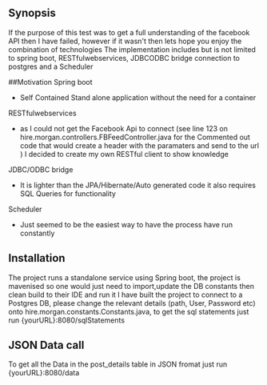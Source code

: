 ## Synopsis

If the purpose of this test was to get a full understanding of the facebook API then I have failed, however if it 
wasn't then lets hope you enjoy the combination of technologies
The implementation includes but is not limited to spring boot, RESTfulwebservices, JDBCODBC bridge connection to postgres and a Scheduler


##Motivation
Spring boot
- Self Contained Stand alone application without the need for a container

RESTfulwebservices 
- as I could not get the Facebook Api to connect 
   (see line 123 on hire.morgan.controllers.FBFeedController.java for the Commented out code that would create a header with the paramaters and send to the url  )
   I decided to create my own RESTful client to show knowledge
   
JDBC/ODBC bridge
- It is lighter than the JPA/Hibernate/Auto generated code it also requires SQL Queries for functionality

Scheduler
 - Just seemed to be the easiest way to have the process have run constantly
  

## Installation

The project runs a standalone service using Spring boot, the project is mavenised so one would just need to import,update the DB constants then  clean build to their IDE and run it
I have built the project to connect to a Postgres DB, please change the relevant details (path, User, Password etc) onto hire.morgan.constants.Constants.java,
to get the sql statements just run {yourURL}:8080/sqlStatements
 

## JSON Data call

To get all the Data in the post_details table in JSON fromat just run {yourURL}:8080/data

